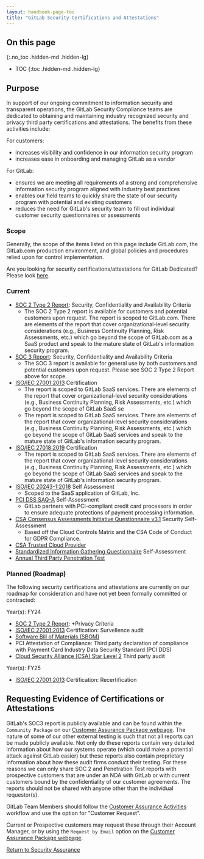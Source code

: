```yaml
---
layout: handbook-page-toc
title: "GitLab Security Certifications and Attestations"
---
```


## On this page
{:.no_toc .hidden-md .hidden-lg}

- TOC
{:toc .hidden-md .hidden-lg}

## Purpose
In support of our ongoing commitment to information security and transparent operations, the GitLab Security Compliance teams are dedicated to obtaining and maintaining industry recognized security and privacy third party certifications and attestations. The benefits from these activities include:

For customers:
* increases visibility and confidence in our information security program
* increases ease in onboarding and managing GitLab as a vendor

For GitLab:
* ensures we are meeting all requirements of a strong and comprehensive information security program aligned with industry best practices
* enables our field teams to quickly share the state of our security program with potential and existing customers
* reduces the need for GitLab's security team to fill out individual customer security questionnaires or assessments

### Scope
Generally, the scope of the items listed on this page include GitLab.com, the GitLab.com production environment, and global policies and procedures relied upon for control implementation.

Are you looking for security certifications/attestations for GitLab Dedicated? Please look [here](https://about.gitlab.com/handbook/security/security-assurance/dedicated-compliance/certifications.html).


### Current
* [SOC 2 Type 2 Report](https://www.aicpa.org/interestareas/frc/assuranceadvisoryservices/aicpasoc2report.html): Security, Confidentiality and Availability Criteria
   * The SOC 2 Type 2 report is available for customers and potential customers upon request. The report is scoped to GitLab.com. There are elements of the report that cover organizational-level security considerations (e.g., Business Continuity Planning, Risk Assessments, etc.) which go beyond the scope of GitLab.com as a SaaS product and speak to the mature state of GitLab's information security program.
* [SOC 3 Report](https://www.aicpa.org/interestareas/frc/assuranceadvisoryservices/aicpasoc3report.html): Security, Confidentiality and Availability Criteria
   * The SOC 3 report is available for general use by both customers and potential customers upon request. Please see SOC 2 Type 2 Report above for scope.
* [ISO/IEC 27001:2013](https://www.iso.org/isoiec-27001-information-security.html) Certification
   * The report is scoped to GitLab SaaS services. There are elements of the report that cover organizational-level security considerations (e.g., Business Continuity Planning, Risk Assessments, etc.) which go beyond the scope of GitLab SaaS se
   * The report is scoped to GitLab SaaS services. There are elements of the report that cover organizational-level security considerations (e.g., Business Continuity Planning, Risk Assessments, etc.) which go beyond the scope of GitLab SaaS services and speak to the mature state of GitLab's information security program.   
* [ISO/IEC 27018:2019](https://www.iso.org/standard/76559.html) Certification
   * The report is scoped to GitLab SaaS services. There are elements of the report that cover organizational-level security considerations (e.g., Business Continuity Planning, Risk Assessments, etc.) which go beyond the scope of GitLab SaaS services and speak to the mature state of GitLab's information security program.
* [ISO/IEC 20243-1:2018](https://www.iso.org/standard/74399.html) Self Assessment
   * Scoped to the SaaS application of GitLab, Inc. 
* [PCI DSS SAQ-A](https://www.pcisecuritystandards.org/pci_security/completing_self_assessment) Self-Assessment 
   * GitLab partners with PCI-compliant credit card processors in order to ensure adequate protections of payment processing information. 
* [CSA Consensus Assessments Initiative Questionnaire v3.1](https://cloudsecurityalliance.org/star/registry/gitlab/) Security Self-Assessment
   * Based off the Cloud Controls Matrix and the CSA Code of Conduct for GDPR Compliance.
* [CSA Trusted Cloud Provider](https://cloudsecurityalliance.org/artifacts/trusted-cloud-provider-faq/) 
* [Standardized Information Gathering Questionnaire](https://sharedassessments.org/sig/) Self-Assessment
* [Annual Third Party Penetration Test](https://about.gitlab.com/handbook/security/#annual-3rd-party-security-testing)

### Planned (Roadmap)
The following security certifications and attestations are currently on our roadmap for consideration and have not yet been formally committed or contracted: 

Year(s): FY24
* [SOC 2 Type 2 Report](https://www.aicpa.org/interestareas/frc/assuranceadvisoryservices/aicpasoc2report.html): +Privacy Criteria
* [ISO/IEC 27001:2013](https://www.iso.org/isoiec-27001-information-security.html) Certification: Survellence audit
* [Software Bill of Materials (SBOM)](https://www.whitehouse.gov/briefing-room/presidential-actions/2021/05/12/executive-order-on-improving-the-nations-cybersecurity/)
* PCI Attestation of Compliance: Third party declaration of compliance with Payment Card Industry Data Security Standard (PCI DDS)
* [Cloud Security Alliance (CSA) Star Level 2](https://cloudsecurityalliance.org/star/) Third party audit

Year(s): FY25
* [ISO/IEC 27001:2013](https://www.iso.org/isoiec-27001-information-security.html) Certification: Recertification

## Requesting Evidence of Certifications or Attestations

GitLab's SOC3 report is publicly available and can be found within the `Community Package` on our [Customer Assurance Package webpage](https://about.gitlab.com/security/cap/). The nature of some of our other external testing is such that not all reports can be made publicly available. Not only do these reports contain very detailed information about how our systems operate (which could make a potential attack against GitLab easier) but these reports also contain proprietary information about how these audit firms conduct their testing. For these reasons we can only share SOC 2 and Penetration Test reports with prospective customers that are under an NDA with GitLab or with current customers bound by the confidentiality of our customer agreements. The reports should not be shared with anyone other than the individual requestor(s).

GitLab Team Members should follow the [Customer Assurance Activities](https://about.gitlab.com/handbook/security/security-assurance/field-security/customer-security-assessment-process.html) workflow and use the option for "Customer Request". 

Current or Prospective customers may request these through their Account Manager, or by using the `Request by Email` option on the [Customer Assurance Package webpage](https://about.gitlab.com/security/cap/). 

[Return to Security Assurance](https://about.gitlab.com/handbook/security/security-assurance/)
